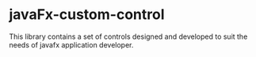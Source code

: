 # javaFx-custom-control
This library contains a set of controls designed and developed to suit the needs of javafx application developer.


